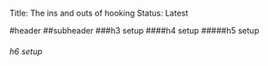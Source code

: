 Title: The ins and outs of hooking
Status: Latest

#header
##subheader
###h3 setup
####h4 setup
#####h5 setup
###### h6 setup